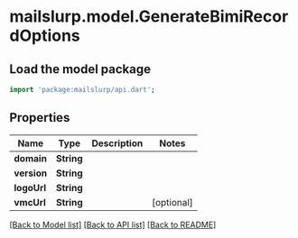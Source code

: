 # mailslurp.model.GenerateBimiRecordOptions

## Load the model package
```dart
import 'package:mailslurp/api.dart';
```

## Properties
Name | Type | Description | Notes
------------ | ------------- | ------------- | -------------
**domain** | **String** |  | 
**version** | **String** |  | 
**logoUrl** | **String** |  | 
**vmcUrl** | **String** |  | [optional] 

[[Back to Model list]](../README#documentation-for-models) [[Back to API list]](../README#documentation-for-api-endpoints) [[Back to README]](../README)


